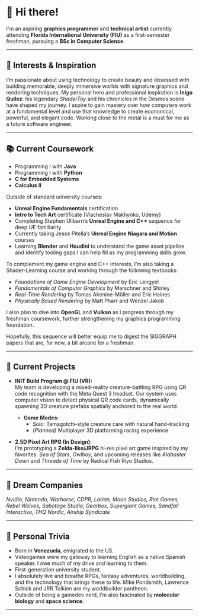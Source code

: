 # 👋 Hi there!

I'm an aspiring **graphics programmer** and **technical artist** currently attending **Florida International University (FIU)** as a first-semester freshman, pursuing a **BSc in Computer Science**.

---

## 🎨 Interests & Inspiration

I’m passionate about using technology to create beauty and obsessed with building memorable, deeply immersive worlds with signature graphics and rendering techniques. My personal hero and professional inspiration is **Inigo Quilez**: his legendary _ShaderToy_ and his chronicles in the Desmos scene have shaped my journey. I aspire to gain mastery over how computers work at a fundamental level and use that knowledge to create economical, powerful, and elegant code. Working close to the metal is a must for me as a future software engineer.

---

## 📚 Current Coursework

- Programming I with **Java**
- Programming I with **Python**
- **C for Embedded Systems**
- **Calculus II**

Outside of standard university courses:
- **Unreal Engine Fundamentals** certification
- **Intro to Tech Art** certificate (Viacheslav Makhynko, Udemy)
- Completing Stephen Ulibarri’s **Unreal Engine and C++** sequence for deep UE familiarity
- Currently taking Jesse Pitella’s **Unreal Engine Niagara and Motion** courses
- Learning **Blender** and **Houdini** to understand the game asset pipeline and identify tooling gaps I can help fill as my programming skills grow.

To complement my game engine and C++ interests, I’m also taking a Shader-Learning course and working through the following textbooks:
- *Foundations of Game Engine Development* by Eric Lengyel
- *Fundamentals of Computer Graphics* by Marschner and Shirley
- *Real-Time Rendering* by Tomas Akenine-Möller and Eric Haines
- *Physically Based Rendering* by Matt Pharr and Wenzel Jakob

I also plan to dive into **OpenGL** and **Vulkan** as I progress through my freshman coursework, further strengthening my graphics programming foundation.

Hopefully, this sequence will better equip me to digest the SIGGRAPH papers that are, for now, a bit arcane for a freshman.

---

## 🚀 Current Projects

- **INIT Build Program @ FIU (VR):**  
  My team is developing a mixed-reality creature-battling RPG using QR code recognition with the Meta Quest 3 headset. Our system uses computer vision to detect physical QR code cards, dynamically spawning 3D creature prefabs spatially anchored to the real world.  
  - **Game Modes:**  
    - _Solo_: Tamagotchi-style creature care with natural hand-tracking  
    - _(Planned)_ Multiplayer 3D platforming racing experience

- **2.5D Pixel Art RPG (In Design):**  
  I'm prototyping a **Zelda-like/JRPG** hi-res pixel art game inspired by my favorites: _Sea of Stars_, _Owlboy_, and upcoming releases like _Alabaster Dawn_ and _Threads of Time_  by Radical Fish Riyo Studios.

---

## 🏢 Dream Companies

_Nvidia, Nintendo, Warhorse, CDPR, Larian, Moon Studios, Riot Games, Rebel Wolves, Sabotage Studio, Gearbox, Supergiant Games, Sandfall Interactive, THQ Nordic, Airship Syndicate_

---

## 👤 Personal Trivia

- Born in **Venezuela**, emigrated to the US.
- Videogames were my gateway to learning English as a native Spanish speaker. I owe much of my drive and learning to them.
- First-generation university student.
- I absolutely live and breathe RPGs, fantasy adventures, worldbuilding, and the technology that brings these to life. Mike Pondsmith, Lawrence Schick and JRR Tolkien are my worldbuilder pantheon.
- Outside of being a gamedev nerd, I’m also fascinated by **molecular biology** and **space science**.

---
